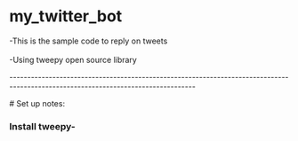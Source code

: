 # my_twitter_bot
 -This is the sample code to reply on tweets<br><br>
 -Using tweepy open source library


 <p>----------------------------------------------------------------------------------------------------------------------------------</p>
# Set up notes:

<h3>Install tweepy-</h13>

